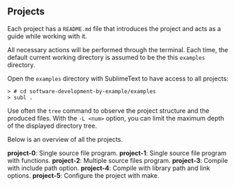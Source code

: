 Projects
--------

Each project has a `README.md` file that introduces the project and acts as a guide while working with it.

All necessary actions will be performed through the terminal. Each time, the default current working directory is assumed to be the this `examples` directory.

Open the `examples` directory with SublimeText to have access to all projects:
```
> # cd software-development-by-example/examples
> subl .
```

Use often the `tree` command to observe the project structure and the produced files. With the `-L <num>` option, you can limit the maximum depth of the displayed directory tree.

Below is an overview of all the projects.

**project-0**: Single source file program.
**project-1**: Single source file program with functions.
**project-2**: Multiple source files program.
**project-3**: Compile with include path option.
**project-4**: Compile with library path and link options.
**project-5**: Configure the project with make.
